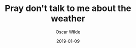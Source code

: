 ---
layout: quotation
title: Pray don't talk to me about the weather
date: 2019-01-09
text: Pray don't talk to me about the weather, Mr. Worthing. Whenever people talk to me about the weather, I always feel quite certain that they mean something else. And that makes me quite nervous.
author: Oscar Wilde
topics:
  - Weather
  - Conversation
---